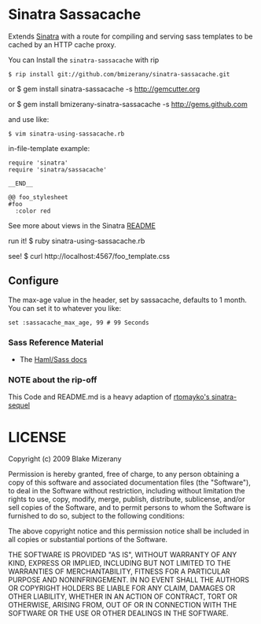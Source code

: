 Sinatra Sassacache
========================

Extends [Sinatra](http://www.sinatrarb.com/) with a route for
compiling and serving sass templates to be cached by an
HTTP cache proxy.

You can Install the `sinatra-sassacache` with rip

    $ rip install git://github.com/bmizerany/sinatra-sassacache.git

or
    $ gem install sinatra-sassacache -s http://gemcutter.org

or
    $ gem install bmizerany-sinatra-sassacache -s http://gems.github.com

and use like:

    $ vim sinatra-using-sassacache.rb

in-file-template example:

    require 'sinatra'
    require 'sinatra/sassacache'

    __END__

    @@ foo_stylesheet
    #foo
      :color red

See more about views in the Sinatra [README](http://www.sinatrarb.com/intro.html)

run it!
    $ ruby sinatra-using-sassacache.rb

see!
    $ curl http://localhost:4567/foo_template.css

## Configure

The max-age value in the header, set by sassacache, defaults to 1 month.
You can set it to whatever you like:

    set :sassacache_max_age, 99 # 99 Seconds

### Sass Reference Material

  * The [Haml/Sass docs](http://haml-lang.com/docs/yardoc/)

### NOTE about the rip-off

  This Code and README.md is a heavy adaption of [rtomayko's sinatra-sequel](http://github.com/rtomayko/sinatra-sequel/)

# LICENSE

Copyright (c) 2009 Blake Mizerany

Permission is hereby granted, free of charge, to any person
obtaining a copy of this software and associated documentation
files (the "Software"), to deal in the Software without
restriction, including without limitation the rights to use,
copy, modify, merge, publish, distribute, sublicense, and/or sell
copies of the Software, and to permit persons to whom the
Software is furnished to do so, subject to the following
conditions:

The above copyright notice and this permission notice shall be
included in all copies or substantial portions of the Software.

THE SOFTWARE IS PROVIDED "AS IS", WITHOUT WARRANTY OF ANY KIND,
EXPRESS OR IMPLIED, INCLUDING BUT NOT LIMITED TO THE WARRANTIES
OF MERCHANTABILITY, FITNESS FOR A PARTICULAR PURPOSE AND
NONINFRINGEMENT. IN NO EVENT SHALL THE AUTHORS OR COPYRIGHT
HOLDERS BE LIABLE FOR ANY CLAIM, DAMAGES OR OTHER LIABILITY,
WHETHER IN AN ACTION OF CONTRACT, TORT OR OTHERWISE, ARISING
FROM, OUT OF OR IN CONNECTION WITH THE SOFTWARE OR THE USE OR
OTHER DEALINGS IN THE SOFTWARE.
